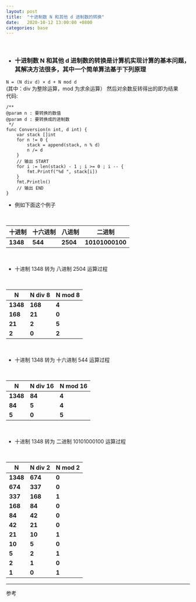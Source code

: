 ```yaml
---
layout: post
title:  "十进制数 N 和其他 d 进制数的转换"
date:   2020-10-12 13:00:00 +0800
categories: base
---
```

<br>

- ### 十进制数 N 和其他 d 进制数的转换是计算机实现计算的基本问题，其解决方法很多，其中一个简单算法基于下列原理
`N = (N div d) × d + N mod d`
<br>
(其中：div 为整除运算，mod 为求余运算） 然后对余数反转得出的即为结果
<br>
代码:
```Golang
/**
@param n : 要转换的数值
@param d : 要转换成的进制数
 */
func Conversion(n int, d int) {
	var stack []int
	for n != 0 {
		stack = append(stack, n % d)
		n /= d
	}
	// 输出 START
	for i := len(stack) - 1 ; i >= 0 ; i -- {
		fmt.Printf("%d ", stack[i])
	}
	fmt.Println()
	// 输出 END
}
```


- 例如下面这个例子
<br>

| 十进制    | 十六进制  | 八进制  | 二进制      |
| -------- | -------- | ------ | ----------- |
| **1348** | **544**  | **2504** | **10101000100** |

<br>

- 十进制 1348 转为 八进制 2504 运算过程
<br>

| N        | N div 8 | N mod 8 |
| -------- | ------- | ------- |
| **1348** | **168** | **4**   |
| **168**  | **21**  | **0**   |
| **21**   | **2**   | **5**   |
| **2**    | **0**   | **2**   |

<br>

- 十进制 1348 转为 十六进制 544 运算过程
<br>

| N        | N div 16 | N mod 16 |
| -------- | ------- | ------- |
| **1348** | **84**  | **4**   |
| **84**   | **5**   | **4**   |
| **5**    | **0**   | **5**   |

<br>

- 十进制 1348 转为 二进制 10101000100 运算过程
<br>

| N        | N div 2 | N mod 2 |
| -------- | ------- | ------- |
| **1348** | **674**  | **0**   |
| **674**  | **337**  | **0**   |
| **337**  | **168**  | **1**   |
| **168**  | **84**   | **0**   |
| **84**   | **42**   | **0**   |
| **42**   | **21**   | **0**   |
| **21**   | **10**   | **1**   |
| **10**   | **5**    | **0**   |
| **5**    | **2**    | **1**   |
| **2**    | **1**    | **0**   |
| **1**    | **0**    | **1**   |

---

参考